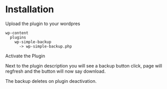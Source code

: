 Installation
================

Upload the plugin to your wordpres

```
wp-content
  plugins
    wp-simple-backup
      -> wp-simple-backup.php
```

Activate the Plugin 

Next to the plugin description you will see a backup button click, page will regfresh and the button will now say download.

The backup deletes on plugin deactivation.

